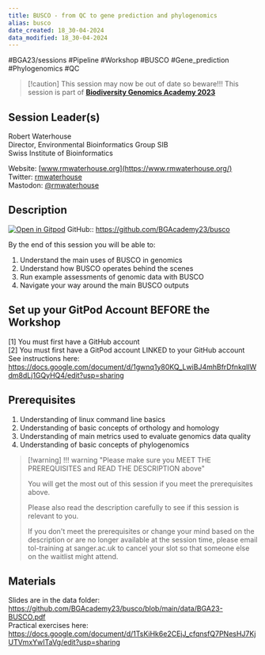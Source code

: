 ```yaml
---
title: BUSCO - from QC to gene prediction and phylogenomics
alias: busco
date_created: 18_30-04-2024
data_modified: 18_30-04-2024
---
```

#BGA23/sessions #Pipeline #Workshop #BUSCO #Gene_prediction #Phylogenomics #QC

> [!caution] This session may now be out of date so beware!!!
> This session is part of [**Biodiversity Genomics Academy 2023**](https://BGA23.org)

## Session Leader(s)

Robert Waterhouse  
Director, Environmental Bioinformatics Group SIB  
Swiss Institute of Bioinformatics

Website: [www.rmwaterhouse.org](https://www.rmwaterhouse.org/)  
Twitter:  [rmwaterhouse](https://twitter.com/rmwaterhouse)  
Mastodon: [@rmwaterhouse](https://ecoevo.social/@rmwaterhouse)

## Description
[![Open in Gitpod](https://gitpod.io/button/open-in-gitpod.svg)](https://gitpod.io/#https://github.com/BGAcademy23/busco)
GitHub:: https://github.com/BGAcademy23/busco

By the end of this session you will be able to:

1. Understand the main uses of BUSCO in genomics
2. Understand how BUSCO operates behind the scenes
3. Run example assessments of genomic data with BUSCO
4. Navigate your way around the main BUSCO outputs

## Set up your GitPod Account BEFORE the Workshop

[1] You must first have a GitHub account  
[2] You must first have a GitPod account LINKED to your GitHub account  
See instructions here: https://docs.google.com/document/d/1gwnq1y80KQ_LwiBJ4mhBfrDfnkqIlWdm8dLj1GQyHQ4/edit?usp=sharing  

## Prerequisites

1. Understanding of linux command line basics
2. Understanding of basic concepts of orthology and homology
3. Understanding of main metrics used to evaluate genomics data quality
4. Understanding of basic concepts of phylogenomics

> [!warning] !!! warning "Please make sure you MEET THE PREREQUISITES and READ THE DESCRIPTION above"
> 
> You will get the most out of this session if you meet the prerequisites above.
> 
> Please also read the description carefully to see if this session is relevant to you.
> 
> If you don't meet the prerequisites or change your mind based on the description or are no longer available at the session time, please email tol-training at sanger.ac.uk to cancel your slot so that someone else on the waitlist might attend.
> 
## Materials

Slides are in the data folder: https://github.com/BGAcademy23/busco/blob/main/data/BGA23-BUSCO.pdf  
Practical exercises here: https://docs.google.com/document/d/1TsKiHk6e2CEjJ_cfqnsfQ7PNesHJ7KjUTVmxYwITaVg/edit?usp=sharing  
